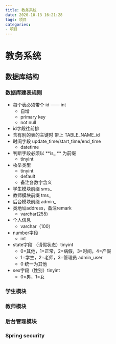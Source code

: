 ```yaml
---
title: 教务系统
date: 2020-10-13 16:21:28
tags: 项目
categories:
- 项目
---
```


# 教务系统

## 数据库结构

### 数据库建表规则

* 每个表必须带个 id —— int
  * 自增  
  * primary key
  * not null
* id字段往前排
* 含有别的表的主键时 带上 TABLE_NAME_id
* 时间字段 update_time/start_time/end_time
  * datetime
* 判断字段必须以 **is_ ** 为前缀
  * tinyint
* 枚举类型
  * tinyint
  * default
  * 备注各数字含义
* 学生模块前缀 sms_
* 教师模块前缀 tms_
* 后台模块前缀 admin_
* 类地址address，备注remark
  * varchar(255) 
* 个人信息
  * varchar（100）
* number字段
  * int
* state字段 （请假状态）tinyint
  * 0=其他，1=正常，2=病假，3=时间，4=产假
  * 1=学生，2=老师，3=管理员 admin_user
  * 0 统一为其他
* sex字段（性别）tinyint
  * 0=男，1=女

### 学生模块



### 教师模块



### 后台管理模块



### Spring security
    